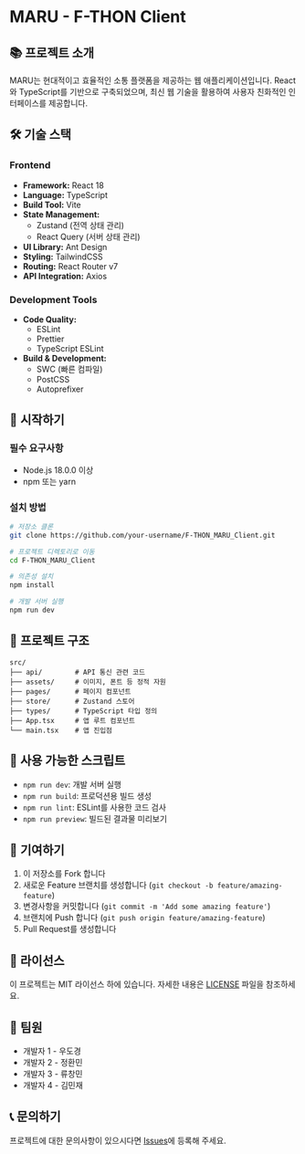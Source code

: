 # MARU - F-THON Client

## 📚 프로젝트 소개

MARU는 현대적이고 효율적인 소통 플랫폼을 제공하는 웹 애플리케이션입니다. React와 TypeScript를 기반으로 구축되었으며, 최신 웹 기술을 활용하여 사용자 친화적인 인터페이스를 제공합니다.

## 🛠 기술 스택

### Frontend

- **Framework:** React 18
- **Language:** TypeScript
- **Build Tool:** Vite
- **State Management:**
  - Zustand (전역 상태 관리)
  - React Query (서버 상태 관리)
- **UI Library:** Ant Design
- **Styling:** TailwindCSS
- **Routing:** React Router v7
- **API Integration:** Axios

### Development Tools

- **Code Quality:**
  - ESLint
  - Prettier
  - TypeScript ESLint
- **Build & Development:**
  - SWC (빠른 컴파일)
  - PostCSS
  - Autoprefixer

## 🚀 시작하기

### 필수 요구사항

- Node.js 18.0.0 이상
- npm 또는 yarn

### 설치 방법

```bash
# 저장소 클론
git clone https://github.com/your-username/F-THON_MARU_Client.git

# 프로젝트 디렉토리로 이동
cd F-THON_MARU_Client

# 의존성 설치
npm install

# 개발 서버 실행
npm run dev
```

## 📁 프로젝트 구조

```
src/
├── api/        # API 통신 관련 코드
├── assets/     # 이미지, 폰트 등 정적 자원
├── pages/      # 페이지 컴포넌트
├── store/      # Zustand 스토어
├── types/      # TypeScript 타입 정의
├── App.tsx     # 앱 루트 컴포넌트
└── main.tsx    # 앱 진입점
```

## 📝 사용 가능한 스크립트

- `npm run dev`: 개발 서버 실행
- `npm run build`: 프로덕션용 빌드 생성
- `npm run lint`: ESLint를 사용한 코드 검사
- `npm run preview`: 빌드된 결과물 미리보기

## 🤝 기여하기

1. 이 저장소를 Fork 합니다
2. 새로운 Feature 브랜치를 생성합니다 (`git checkout -b feature/amazing-feature`)
3. 변경사항을 커밋합니다 (`git commit -m 'Add some amazing feature'`)
4. 브랜치에 Push 합니다 (`git push origin feature/amazing-feature`)
5. Pull Request를 생성합니다

## 📜 라이선스

이 프로젝트는 MIT 라이선스 하에 있습니다. 자세한 내용은 [LICENSE](LICENSE) 파일을 참조하세요.

## 👥 팀원

- 개발자 1 - 우도경
- 개발자 2 - 정환민
- 개발자 3 - 류창민
- 개발자 4 - 김민재

## 📞 문의하기

프로젝트에 대한 문의사항이 있으시다면 [Issues](https://github.com/your-username/F-THON_MARU_Client/issues)에 등록해 주세요.
